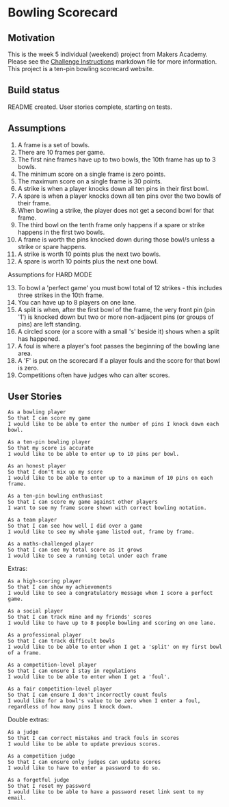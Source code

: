 # Bowling Scorecard

## Motivation

This is the week 5 individual (weekend) project from Makers Academy. Please see the [Challenge Instructions](./miscellany/docs/Challenge_Instructions.md) markdown file for more information.
This project is a ten-pin bowling scorecard website.

## Build status

README created. User stories complete, starting on tests.

## Assumptions

1. A frame is a set of bowls.
2. There are 10 frames per game.
3. The first nine frames have up to two bowls, the 10th frame has up to 3 bowls.
4. The minimum score on a single frame is zero points.
5. The maximum score on a single frame is 30 points.
6. A strike is when a player knocks down all ten pins in their first bowl.
7. A spare is when a player knocks down all ten pins over the two bowls of their frame.
8. When bowling a strike, the player does not get a second bowl for that frame.
9. The third bowl on the tenth frame only happens if a spare or strike happens in the first two bowls.
10. A frame is worth the pins knocked down during those bowl/s unless a strike or spare happens.
11. A strike is worth 10 points plus the next two bowls.
12. A spare is worth 10 points plus the next one bowl.

Assumptions for HARD MODE

13. To bowl a 'perfect game' you must bowl total of 12 strikes - this includes three strikes in the 10th frame.
14. You can have up to 8 players on one lane.
15. A split is when, after the first bowl of the frame, the very front pin (pin '1') is knocked down but two or more non-adjacent pins (or groups of pins) are left standing.
16. A circled score (or a score with a small 's' beside it) shows when a split has happened.
17. A foul is where a player's foot passes the beginning of the bowling lane area.
18. A 'F' is put on the scorecard if a player fouls and the score for that bowl is zero.
19. Competitions often have judges who can alter scores.


## User Stories

```
As a bowling player
So that I can score my game
I would like to be able to enter the number of pins I knock down each bowl.

As a ten-pin bowling player
So that my score is accurate
I would like to be able to enter up to 10 pins per bowl.

As an honest player
So that I don't mix up my score
I would like to be able to enter up to a maximum of 10 pins on each frame.

As a ten-pin bowling enthusiast
So that I can score my game against other players
I want to see my frame score shown with correct bowling notation.

As a team player
So that I can see how well I did over a game
I would like to see my whole game listed out, frame by frame.

As a maths-challenged player
So that I can see my total score as it grows
I would like to see a running total under each frame
```

Extras:
```
As a high-scoring player
So that I can show my achievements
I would like to see a congratulatory message when I score a perfect game.

As a social player
So that I can track mine and my friends' scores
I would like to have up to 8 people bowling and scoring on one lane.

As a professional player
So that I can track difficult bowls
I would like to be able to enter when I get a 'split' on my first bowl of a frame.

As a competition-level player
So that I can ensure I stay in regulations
I would like to be able to enter when I get a 'foul'.

As a fair competition-level player
So that I can ensure I don't incorrectly count fouls
I would like for a bowl's value to be zero when I enter a foul, regardless of how many pins I knock down.
```

Double extras:
```
As a judge
So that I can correct mistakes and track fouls in scores
I would like to be able to update previous scores.

As a competition judge
So that I can ensure only judges can update scores
I would like to have to enter a password to do so.

As a forgetful judge
So that I reset my password
I would like to be able to have a password reset link sent to my email.
```
